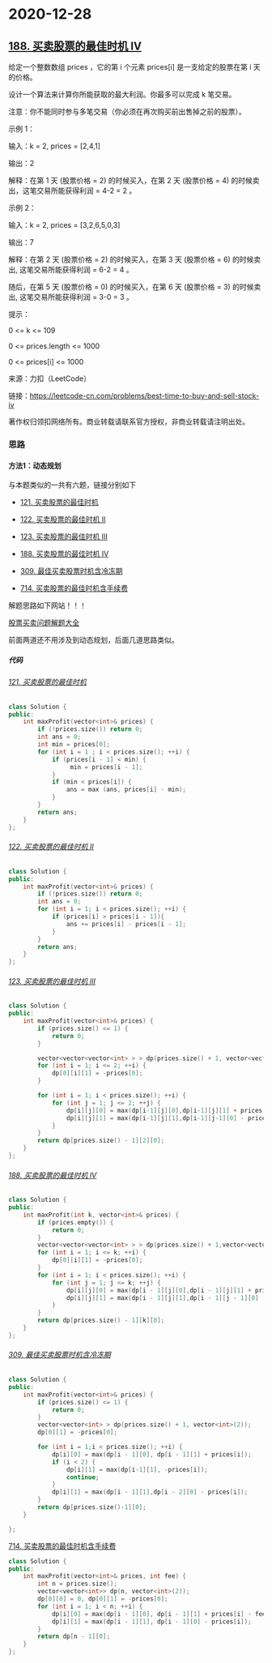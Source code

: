 # 2020-12-28

## [188. 买卖股票的最佳时机 IV](https://leetcode-cn.com/problems/best-time-to-buy-and-sell-stock-iv/)

给定一个整数数组 prices ，它的第 i 个元素 prices[i] 是一支给定的股票在第 i 天的价格。

设计一个算法来计算你所能获取的最大利润。你最多可以完成 k 笔交易。

注意：你不能同时参与多笔交易（你必须在再次购买前出售掉之前的股票）。

示例 1：

输入：k = 2, prices = [2,4,1]

输出：2

解释：在第 1 天 (股票价格 = 2) 的时候买入，在第 2 天 (股票价格 = 4) 的时候卖出，这笔交易所能获得利润 = 4-2 = 2 。

示例 2：

输入：k = 2, prices = [3,2,6,5,0,3]

输出：7

解释：在第 2 天 (股票价格 = 2) 的时候买入，在第 3 天 (股票价格 = 6) 的时候卖出, 这笔交易所能获得利润 = 6-2 = 4 。

随后，在第 5 天 (股票价格 = 0) 的时候买入，在第 6 天 (股票价格 = 3) 的时候卖出, 这笔交易所能获得利润 = 3-0 = 3 。

提示：

0 <= k <= 109

0 <= prices.length <= 1000

0 <= prices[i] <= 1000

来源：力扣（LeetCode）

链接：https://leetcode-cn.com/problems/best-time-to-buy-and-sell-stock-iv

著作权归领扣网络所有。商业转载请联系官方授权，非商业转载请注明出处。

### 思路

#### 方法1：动态规划

与本题类似的一共有六题，链接分别如下

- [121. 买卖股票的最佳时机](https://leetcode-cn.com/problems/best-time-to-buy-and-sell-stock/)
- [122. 买卖股票的最佳时机 II](https://leetcode-cn.com/problems/best-time-to-buy-and-sell-stock-ii/)

- [123. 买卖股票的最佳时机 III](https://leetcode-cn.com/problems/best-time-to-buy-and-sell-stock-iii/)
- [188. 买卖股票的最佳时机 IV](https://leetcode-cn.com/problems/best-time-to-buy-and-sell-stock-iv/)
- [309. 最佳买卖股票时机含冷冻期](https://leetcode-cn.com/problems/best-time-to-buy-and-sell-stock-with-cooldown/)
- [714. 买卖股票的最佳时机含手续费](https://leetcode-cn.com/problems/best-time-to-buy-and-sell-stock-with-transaction-fee/)

解题思路如下网站！！！

[股票买卖问题解题大全](https://leetcode-cn.com/circle/article/qiAgHn/)

前面两道还不用涉及到动态规划，后面几道思路类似。

##### 代码

###### [121. 买卖股票的最佳时机](https://leetcode-cn.com/problems/best-time-to-buy-and-sell-stock/)

```cpp
class Solution {
public:
    int maxProfit(vector<int>& prices) {
        if (!prices.size()) return 0;
        int ans = 0;
        int min = prices[0];
        for (int i = 1 ; i < prices.size(); ++i) {
            if (prices[i - 1] < min) {
                 min = prices[i - 1];
            }
            if (min < prices[i]) {
                ans = max (ans, prices[i] - min);
            }
        }
        return ans;
    }
};
```

###### [122. 买卖股票的最佳时机 II](https://leetcode-cn.com/problems/best-time-to-buy-and-sell-stock-ii/)

```cpp
class Solution {
public:
    int maxProfit(vector<int>& prices) {
        if (!prices.size()) return 0;
        int ans = 0;
        for (int i = 1; i < prices.size(); ++i) {
            if (prices[i] > prices[i - 1]){
                ans += prices[i] - prices[i - 1];
            }
        }
        return ans;
    }
};
```

###### [123. 买卖股票的最佳时机 III](https://leetcode-cn.com/problems/best-time-to-buy-and-sell-stock-iii/)

```cpp
class Solution {
public:
    int maxProfit(vector<int>& prices) { 
        if (prices.size() <= 1) {
            return 0;
        }

        vector<vector<vector<int> > > dp(prices.size() + 1, vector<vector<int>>(3, vector<int>(2)));
        for (int i = 1; i <= 2; ++i) {
            dp[0][i][1] = -prices[0];
        }

        for (int i = 1; i < prices.size(); ++i) {
            for (int j = 1; j <= 2; ++j) {
                dp[i][j][0] = max(dp[i-1][j][0],dp[i-1][j][1] + prices[i]);
                dp[i][j][1] = max(dp[i-1][j][1],dp[i-1][j-1][0] - prices[i]);
            } 
        }
        return dp[prices.size() - 1][2][0];
    }
};
```

###### [188. 买卖股票的最佳时机 IV](https://leetcode-cn.com/problems/best-time-to-buy-and-sell-stock-iv/)

```cpp
class Solution {
public:
    int maxProfit(int k, vector<int>& prices) {
        if (prices.empty()) {
            return 0;
        }
        vector<vector<vector<int> > > dp(prices.size() + 1,vector<vector<int> >(k + 1, vector<int>(2)));
        for (int i = 1; i <= k; ++i) {
            dp[0][i][1] = -prices[0];
        }
        for (int i = 1; i < prices.size(); ++i) {
            for (int j = 1; j <= k; ++j) {
                dp[i][j][0] = max(dp[i - 1][j][0],dp[i - 1][j][1] + prices[i]);
                dp[i][j][1] = max(dp[i - 1][j][1],dp[i - 1][j - 1][0] - prices[i]);
            }
        }
        return dp[prices.size() - 1][k][0];
    }
};
```

###### [309. 最佳买卖股票时机含冷冻期](https://leetcode-cn.com/problems/best-time-to-buy-and-sell-stock-with-cooldown/)

```cpp
class Solution {
public:
    int maxProfit(vector<int>& prices) {
        if (prices.size() <= 1) {
            return 0;
        }
        vector<vector<int> > dp(prices.size() + 1, vector<int>(2));
        dp[0][1] = -prices[0];

        for (int i = 1;i < prices.size(); ++i) {
            dp[i][0] = max(dp[i - 1][0], dp[i - 1][1] + prices[i]);
            if (i < 2) {
                dp[i][1] = max(dp[i-1][1], -prices[i]);
                continue;
            }
            dp[i][1] = max(dp[i - 1][1],dp[i - 2][0] - prices[i]);
        }
        return dp[prices.size()-1][0];
    }

};
```

[714. 买卖股票的最佳时机含手续费](https://leetcode-cn.com/problems/best-time-to-buy-and-sell-stock-with-transaction-fee/)

```cpp
class Solution {
public:
    int maxProfit(vector<int>& prices, int fee) {
        int n = prices.size();
        vector<vector<int>> dp(n, vector<int>(2));
        dp[0][0] = 0, dp[0][1] = -prices[0];
        for (int i = 1; i < n; ++i) {
            dp[i][0] = max(dp[i - 1][0], dp[i - 1][1] + prices[i] - fee);
            dp[i][1] = max(dp[i - 1][1], dp[i - 1][0] - prices[i]);
        }
        return dp[n - 1][0];
    }
};
```

